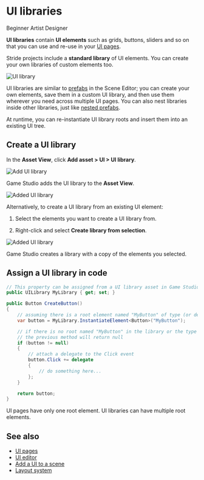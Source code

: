 # UI libraries

<span class="badge text-bg-primary">Beginner</span>
<span class="badge text-bg-success">Artist</span>
<span class="badge text-bg-success">Designer</span>

**UI libraries** contain **UI elements** such as grids, buttons, sliders and so on that you can use and re-use in your [UI pages](UI-pages.md). 

Stride projects include a **standard library** of UI elements. You can create your own libraries of custom elements too.

![UI library](media/UI-library.png)

UI libraries are similar to [prefabs](../game-studio/prefabs/index.md) in the Scene Editor; you can create your own elements, save them in a custom UI library, and then use them wherever you need across multiple UI pages. You can also nest libraries inside other libraries, just like [nested prefabs](../game-studio/prefabs/nested-prefabs.md).

At runtime, you can re-instantiate UI library roots and insert them into an existing UI tree.

## Create a UI library

In the **Asset View**, click **Add asset > UI > UI library**.

![Add UI library](media/add-ui-library.png)

Game Studio adds the UI library to the **Asset View**.

![Added UI library](media/added-ui-library.png)

Alternatively, to create a UI library from an existing UI element:

1. Select the elements you want to create a UI library from.

2. Right-click and select **Create library from selection**.

![Added UI library](media/create-library-from-selection.png)

Game Studio creates a library with a copy of the elements you selected.

## Assign a UI library in code

```cs
// This property can be assigned from a UI library asset in Game Studio
public UILibrary MyLibrary { get; set; }

public Button CreateButton()
{
    // assuming there is a root element named "MyButton" of type (or derived from) Button
    var button = MyLibrary.InstantiateElement<Button>("MyButton");

    // if there is no root named "MyButton" in the library or the type does not match,
    // the previous method will return null
    if (button != null)
    {        
        // attach a delegate to the Click event
        button.Click += delegate
        {
            // do something here...
        };
    }

    return button;
}
```

UI pages have only one root element. UI libraries can have multiple root elements.

## See also

* [UI pages](ui-pages.md)
* [UI editor](ui-editor.md)
* [Add a UI to a scene](add-a-ui-to-a-scene.md)
* [Layout system](layout-system.md)
